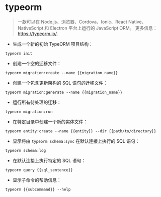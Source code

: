 # typeorm

> 一款可以在 Node.js、浏览器、Cordova、Ionic、React Native、NativeScript 和 Electron 平台上运行的 JavaScript ORM。
> 更多信息：<https://typeorm.io/>.

- 生成一个新的初始 TypeORM 项目结构：

`typeorm init`

- 创建一个空的迁移文件：

`typeorm migration:create --name {{migration_name}}`

- 创建一个包含更新架构的 SQL 语句的迁移文件：

`typeorm migration:generate --name {{migration_name}}`

- 运行所有待处理的迁移：

`typeorm migration:run`

- 在特定目录中创建一个新的实体文件：

`typeorm entity:create --name {{entity}} --dir {{path/to/directory}}`

- 显示将由 `typeorm schema:sync` 在默认连接上执行的 SQL 语句：

`typeorm schema:log`

- 在默认连接上执行特定的 SQL 语句：

`typeorm query {{sql_sentence}}`

- 显示子命令的帮助信息：

`typeorm {{subcommand}} --help`